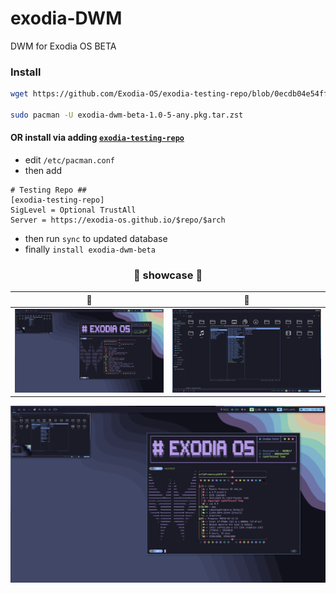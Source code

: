 # exodia-DWM
DWM for Exodia OS BETA

### Install 

```bash
wget https://github.com/Exodia-OS/exodia-testing-repo/blob/0ecdb04e54ffc8e4a20f30ee37b6ad972ae593de/x86_64/exodia-dwm-beta-1.0-5-any.pkg.tar.zst

sudo pacman -U exodia-dwm-beta-1.0-5-any.pkg.tar.zst

```
#### OR install via adding [**`exodia-testing-repo`**](https://github.com/Exodia-OS/exodia-testing-repo)

- edit `/etc/pacman.conf`
- then add
```
# Testing Repo ##
[exodia-testing-repo]
SigLevel = Optional TrustAll
Server = https://exodia-os.github.io/$repo/$arch
```
- then run `sync` to updated database
- finally `install exodia-dwm-beta`



<!-- showcase -->

<h3 align="center"> 🦋 showcase 🦋 </h3>

| 🦋 | 🦋 |
|--|--|
| ![](imgs/1.png) | ![](imgs/2.png) |

![](imgs/exodia-dwm.gif)

<!-- showcase -->
